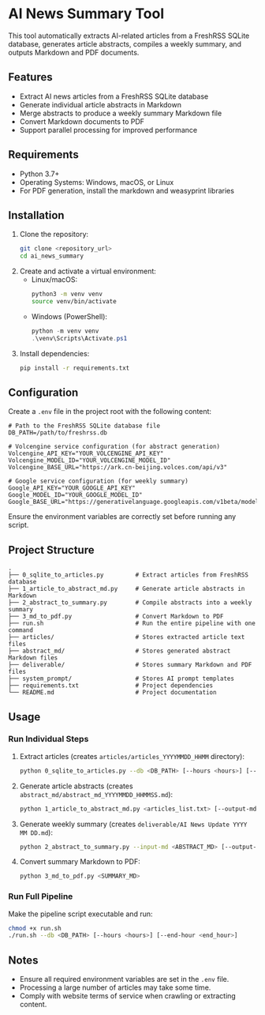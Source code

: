 # AI News Summary Tool

This tool automatically extracts AI-related articles from a FreshRSS SQLite database, generates article abstracts, compiles a weekly summary, and outputs Markdown and PDF documents.

## Features

- Extract AI news articles from a FreshRSS SQLite database
- Generate individual article abstracts in Markdown
- Merge abstracts to produce a weekly summary Markdown file
- Convert Markdown documents to PDF
- Support parallel processing for improved performance

## Requirements

- Python 3.7+
- Operating Systems: Windows, macOS, or Linux
- For PDF generation, install the markdown and weasyprint libraries

## Installation

1. Clone the repository:
   ```bash
   git clone <repository_url>
   cd ai_news_summary
   ```
2. Create and activate a virtual environment:
   - Linux/macOS:
     ```bash
     python3 -m venv venv
     source venv/bin/activate
     ```
   - Windows (PowerShell):
     ```powershell
     python -m venv venv
     .\venv\Scripts\Activate.ps1
     ```
3. Install dependencies:
   ```bash
   pip install -r requirements.txt
   ```

## Configuration

Create a `.env` file in the project root with the following content:

```dotenv
# Path to the FreshRSS SQLite database file
DB_PATH=/path/to/freshrss.db

# Volcengine service configuration (for abstract generation)
Volcengine_API_KEY="YOUR_VOLCENGINE_API_KEY"
Volcengine_MODEL_ID="YOUR_VOLCENGINE_MODEL_ID"
Volcengine_BASE_URL="https://ark.cn-beijing.volces.com/api/v3"

# Google service configuration (for weekly summary)
Google_API_KEY="YOUR_GOOGLE_API_KEY"
Google_MODEL_ID="YOUR_GOOGLE_MODEL_ID"
Google_BASE_URL="https://generativelanguage.googleapis.com/v1beta/models/"
```

Ensure the environment variables are correctly set before running any script.

## Project Structure

```
.
├── 0_sqlite_to_articles.py         # Extract articles from FreshRSS database
├── 1_article_to_abstract_md.py     # Generate article abstracts in Markdown
├── 2_abstract_to_summary.py        # Compile abstracts into a weekly summary
├── 3_md_to_pdf.py                  # Convert Markdown to PDF
├── run.sh                          # Run the entire pipeline with one command
├── articles/                       # Stores extracted article text files
├── abstract_md/                    # Stores generated abstract Markdown files
├── deliverable/                    # Stores summary Markdown and PDF files
├── system_prompt/                  # Stores AI prompt templates
├── requirements.txt                # Project dependencies
└── README.md                       # Project documentation
```

## Usage

### Run Individual Steps

1. Extract articles (creates `articles/articles_YYYYMMDD_HHMM` directory):
   ```bash
   python 0_sqlite_to_articles.py --db <DB_PATH> [--hours <hours>] [--end-hour <end_hour>]
   ```
2. Generate article abstracts (creates `abstract_md/abstract_md_YYYYMMDD_HHMMSS.md`):
   ```bash
   python 1_article_to_abstract_md.py <articles_list.txt> [--output-md <OUTPUT_MD>]
   ```
3. Generate weekly summary (creates `deliverable/AI News Update YYYY MM DD.md`):
   ```bash
   python 2_abstract_to_summary.py --input-md <ABSTRACT_MD> [--output-md <OUTPUT_MD>]
   ```
4. Convert summary Markdown to PDF:
   ```bash
   python 3_md_to_pdf.py <SUMMARY_MD>
   ```

### Run Full Pipeline

Make the pipeline script executable and run:

```bash
chmod +x run.sh
./run.sh --db <DB_PATH> [--hours <hours>] [--end-hour <end_hour>]
```

## Notes

- Ensure all required environment variables are set in the `.env` file.
- Processing a large number of articles may take some time.
- Comply with website terms of service when crawling or extracting content.